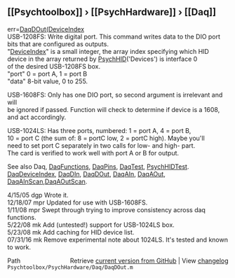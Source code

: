 ## [[Psychtoolbox]] &#8250; [[PsychHardware]] &#8250; [[Daq]]

err=[DaqDOut](DaqDOut)[(DeviceIndex]((DeviceIndex),port,data)  
USB-1208FS: Write digital port. This command writes data to the DIO port  
bits that are configured as outputs.  
"[DeviceIndex](DeviceIndex)" is a small integer, the array index specifying which HID  
      device in the array returned by [PsychHID](PsychHID)('Devices') is interface 0  
      of the desired USB-1208FS box.  
"port" 0 = port A, 1 = port B  
"data" 8-bit value, 0 to 255.  
  
USB-1608FS: Only has one DIO port, so second argument is irrelevant and will  
be ignored if passed.  Function will check to determine if device is a 1608,  
and act accordingly.  
  
USB-1024LS: Has three ports, numbered: 1 = port A, 4 = port B,  
10 = port C (the sum of: 8 = portC low, 2 = portC high). Maybe you'll  
need to set port C separately in two calls for low- and high- part.  
The card is verified to work well with port A or B for output.  
  
See also Daq, [DaqFunctions](DaqFunctions), [DaqPins](DaqPins), [DaqTest](DaqTest), [PsychHIDTest](PsychHIDTest).  
[DaqDeviceIndex](DaqDeviceIndex), [DaqDIn](DaqDIn), [DaqDOut](DaqDOut), [DaqAIn](DaqAIn), [DaqAOut](DaqAOut), [DaqAInScan](DaqAInScan),[DaqAOutScan](DaqAOutScan).  
  
4/15/05   dgp Wrote it.  
12/18/07  mpr Updated for use with USB-1608FS.  
1/11/08   mpr Swept through trying to improve consistency across daq  
              functions.  
5/22/08   mk  Add (untested!) support for USB-1024LS box.  
5/23/08   mk  Add caching for HID device list.  
07/31/16  mk  Remove experimental note about 1024LS. It's tested and known to work.  




<div class="code_header" style="text-align:right;">
  <span style="float:left;">Path&nbsp;&nbsp;</span> <span class="counter">Retrieve <a href=
  "https://raw.github.com/Psychtoolbox-3/Psychtoolbox-3/beta/Psychtoolbox/PsychHardware/Daq/DaqDOut.m">current version from GitHub</a> | View <a href=
  "https://github.com/Psychtoolbox-3/Psychtoolbox-3/commits/beta/Psychtoolbox/PsychHardware/Daq/DaqDOut.m">changelog</a></span>
</div>
<div class="code">
  <code>Psychtoolbox/PsychHardware/Daq/DaqDOut.m</code>
</div>


